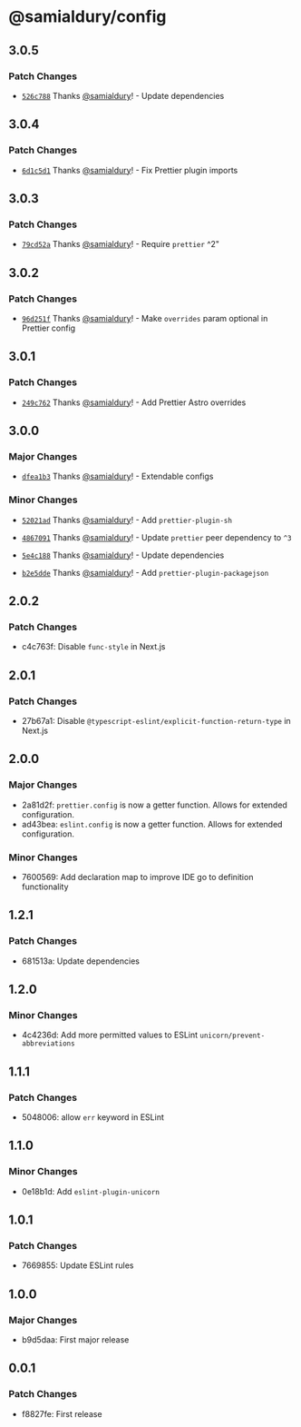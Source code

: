 # @samialdury/config

## 3.0.5

### Patch Changes

-   [`526c788`](https://github.com/samialdury/config/commit/526c7885f96c2d698edcbab1f79a0e96c8c59127) Thanks [@samialdury](https://github.com/samialdury)! - Update dependencies

## 3.0.4

### Patch Changes

-   [`6d1c5d1`](https://github.com/samialdury/config/commit/6d1c5d1107ce941dc0be0631ffa19177000f1dcd) Thanks [@samialdury](https://github.com/samialdury)! - Fix Prettier plugin imports

## 3.0.3

### Patch Changes

-   [`79cd52a`](https://github.com/samialdury/config/commit/79cd52a36842826f9787287a0c0ee32adf1114bb) Thanks [@samialdury](https://github.com/samialdury)! - Require `prettier` ^2"

## 3.0.2

### Patch Changes

-   [`96d251f`](https://github.com/samialdury/config/commit/96d251fb21f104e5388b4b16ee9e45558721e897) Thanks [@samialdury](https://github.com/samialdury)! - Make `overrides` param optional in Prettier config

## 3.0.1

### Patch Changes

-   [`249c762`](https://github.com/samialdury/config/commit/249c7624aaecd73afb0af6f7e803624fa78ea787) Thanks [@samialdury](https://github.com/samialdury)! - Add Prettier Astro overrides

## 3.0.0

### Major Changes

-   [`dfea1b3`](https://github.com/samialdury/config/commit/dfea1b3efbff909e81ae32b8e8a9726cfbca06f0) Thanks [@samialdury](https://github.com/samialdury)! - Extendable configs

### Minor Changes

-   [`52021ad`](https://github.com/samialdury/config/commit/52021adbd31e06e4576588f496c969ab6008baf5) Thanks [@samialdury](https://github.com/samialdury)! - Add `prettier-plugin-sh`

-   [`4867091`](https://github.com/samialdury/config/commit/4867091f16495ba5c89503572025ac0f823cfee3) Thanks [@samialdury](https://github.com/samialdury)! - Update `prettier` peer dependency to `^3`

-   [`5e4c188`](https://github.com/samialdury/config/commit/5e4c188a49e0dd0a1b4d7018821de1a7763fe1ca) Thanks [@samialdury](https://github.com/samialdury)! - Update dependencies

-   [`b2e5dde`](https://github.com/samialdury/config/commit/b2e5ddeddf4d3dc927654b6c4f4c205488dc60e4) Thanks [@samialdury](https://github.com/samialdury)! - Add `prettier-plugin-packagejson`

## 2.0.2

### Patch Changes

-   c4c763f: Disable `func-style` in Next.js

## 2.0.1

### Patch Changes

-   27b67a1: Disable `@typescript-eslint/explicit-function-return-type` in Next.js

## 2.0.0

### Major Changes

-   2a81d2f: `prettier.config` is now a getter function. Allows for extended configuration.
-   ad43bea: `eslint.config` is now a getter function. Allows for extended configuration.

### Minor Changes

-   7600569: Add declaration map to improve IDE go to definition functionality

## 1.2.1

### Patch Changes

-   681513a: Update dependencies

## 1.2.0

### Minor Changes

-   4c4236d: Add more permitted values to ESLint `unicorn/prevent-abbreviations`

## 1.1.1

### Patch Changes

-   5048006: allow `err` keyword in ESLint

## 1.1.0

### Minor Changes

-   0e18b1d: Add `eslint-plugin-unicorn`

## 1.0.1

### Patch Changes

-   7669855: Update ESLint rules

## 1.0.0

### Major Changes

-   b9d5daa: First major release

## 0.0.1

### Patch Changes

-   f8827fe: First release
